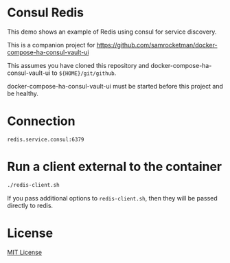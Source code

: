 # Consul Redis

This demo shows an example of Redis using consul for service discovery.

This is a companion project for
https://github.com/samrocketman/docker-compose-ha-consul-vault-ui

This assumes you have cloned this repository and
docker-compose-ha-consul-vault-ui to `${HOME}/git/github`.

docker-compose-ha-consul-vault-ui must be started before this project and be
healthy.

# Connection

    redis.service.consul:6379

# Run a client external to the container

```bash
./redis-client.sh
```

If you pass additional options to `redis-client.sh`, then they will be passed
directly to redis.

# License

[MIT License](LICENSE)
